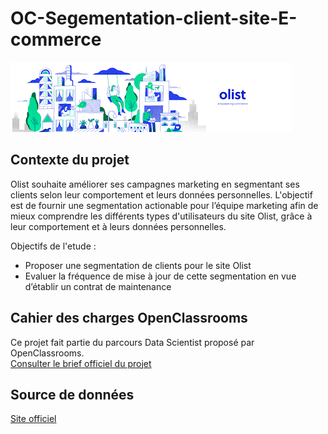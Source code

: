 # OC-Segementation-client-site-E-commerce

![logo](https://github.com/ABOUD43/OC-Projet4-Classification-E-commerce/blob/main/image/logo.png)

## Contexte du projet
Olist souhaite améliorer ses campagnes marketing en segmentant ses clients selon leur comportement et leurs données personnelles. L'objectif est de fournir une segmentation actionable pour l’équipe marketing 
afin de mieux comprendre les différents types d'utilisateurs du site Olist, grâce à leur comportement et à leurs données personnelles.

Objectifs de l'etude :
- Proposer une segmentation de clients pour le site Olist
- Evaluer la fréquence de mise à jour de cette segmentation en vue d’établir un contrat de maintenance
  
## Cahier des charges OpenClassrooms

Ce projet fait partie du parcours Data Scientist proposé par OpenClassrooms.  
 [Consulter le brief officiel du projet](https://openclassrooms.com/fr/projects/630/assignment)

## Source de données 
 [Site officiel](https://www.kaggle.com/olistbr/brazilian-ecommerce)
